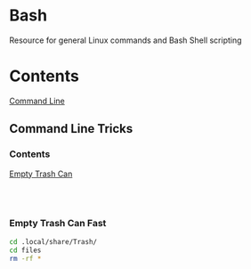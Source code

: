# Bash
Resource for general Linux commands and Bash Shell scripting

# Contents
[Command Line](#command-line)

<a id="command-line"></a>
## Command Line Tricks

### Contents

[Empty Trash Can](#command-line_empty-trash-can)

<br><br>

<a id="command-line_empty-trash-can"></a>
### Empty Trash Can Fast

```Bash
cd .local/share/Trash/
cd files
rm -rf *
```


